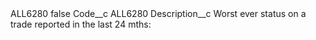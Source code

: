 <?xml version="1.0" encoding="UTF-8"?>
<CustomMetadata xmlns="http://soap.sforce.com/2006/04/metadata" xmlns:xsi="http://www.w3.org/2001/XMLSchema-instance" xmlns:xsd="http://www.w3.org/2001/XMLSchema">
    <label>ALL6280</label>
    <protected>false</protected>
    <values>
        <field>Code__c</field>
        <value xsi:type="xsd:string">ALL6280</value>
    </values>
    <values>
        <field>Description__c</field>
        <value xsi:type="xsd:string">Worst ever status on a trade reported in the last 24 mths:</value>
    </values>
</CustomMetadata>
